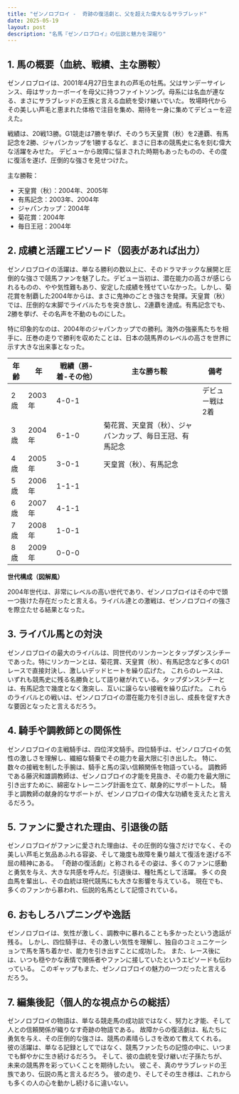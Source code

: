 ```yaml
---
title: "ゼンノロブロイ -  奇跡の復活劇と、父を超えた偉大なるサラブレッド"
date: 2025-05-19
layout: post
description: "名馬『ゼンノロブロイ』の伝説と魅力を深堀り"
---
```


## 1. 馬の概要（血統、戦績、主な勝鞍）

ゼンノロブロイは、2001年4月27日生まれの芦毛の牡馬。父はサンデーサイレンス、母はサッカーボーイを母父に持つファイトソング。母系には名血が連なる、まさにサラブレッドの王族と言える血統を受け継いでいた。  牧場時代からその美しい芦毛と恵まれた体格で注目を集め、期待を一身に集めてデビューを迎えた。

戦績は、20戦13勝。G1競走は7勝を挙げ、そのうち天皇賞（秋）を2連覇、有馬記念を2勝、ジャパンカップを1勝するなど、まさに日本の競馬史に名を刻む偉大な活躍をみせた。  デビューから故障に悩まされた時期もあったものの、その度に復活を遂げ、圧倒的な強さを見せつけた。

主な勝鞍：

* 天皇賞（秋）：2004年、2005年
* 有馬記念：2003年、2004年
* ジャパンカップ：2004年
* 菊花賞：2004年
* 毎日王冠：2004年


## 2. 成績と活躍エピソード（図表があれば出力）

ゼンノロブロイの活躍は、単なる勝利の数以上に、そのドラマチックな展開と圧倒的な強さで競馬ファンを魅了した。デビュー当初は、潜在能力の高さが感じられるものの、やや気性難もあり、安定した成績を残せていなかった。しかし、菊花賞を制覇した2004年からは、まさに鬼神のごとき強さを発揮。天皇賞（秋）では、圧倒的な末脚でライバルたちを突き放し、2連覇を達成。有馬記念でも、2勝を挙げ、その名声を不動のものにした。

特に印象的なのは、2004年のジャパンカップでの勝利。海外の強豪馬たちを相手に、圧巻の走りで勝利を収めたことは、日本の競馬界のレベルの高さを世界に示す大きな出来事となった。


| 年齢 | 年 | 戦績（勝-着-その他） | 主な勝ち鞍 | 備考 |
|---|---|---|---|---|
| 2歳 | 2003年 | 4-0-1 |  | デビュー戦は2着 |
| 3歳 | 2004年 | 6-1-0 | 菊花賞、天皇賞（秋）、ジャパンカップ、毎日王冠、有馬記念 |  |
| 4歳 | 2005年 | 3-0-1 | 天皇賞（秋）、有馬記念 |  |
| 5歳 | 2006年 | 1-1-1 |  |  |
| 6歳 | 2007年 | 4-1-1 |  |  |
| 7歳 | 2008年 | 1-0-1 |  |  |
| 8歳 | 2009年 | 0-0-0 |  |  |

**世代構成（図解風）**

2004年世代は、非常にレベルの高い世代であり、ゼンノロブロイはその中で頭一つ抜けた存在だったと言える。ライバル達との激戦は、ゼンノロブロイの強さを際立たせる結果となった。


## 3. ライバル馬との対決

ゼンノロブロイの最大のライバルは、同世代のリンカーンとタップダンスシチーであった。特にリンカーンとは、菊花賞、天皇賞（秋）、有馬記念など多くのG1レースで直接対決し、激しいデッドヒートを繰り広げた。  これらのレースは、いずれも競馬史に残る名勝負として語り継がれている。タップダンスシチーとは、有馬記念で幾度となく激突し、互いに譲らない接戦を繰り広げた。  これらのライバルとの戦いは、ゼンノロブロイの潜在能力を引き出し、成長を促す大きな要因となったと言えるだろう。


## 4. 騎手や調教師との関係性

ゼンノロブロイの主戦騎手は、四位洋文騎手。四位騎手は、ゼンノロブロイの気性の激しさを理解し、繊細な騎乗でその能力を最大限に引き出した。  特に、数々の接戦を制した手腕は、騎手と馬の深い信頼関係を物語っている。  調教師である藤沢和雄調教師は、ゼンノロブロイの才能を見抜き、その能力を最大限に引き出すために、綿密なトレーニング計画を立て、献身的にサポートした。  騎手と調教師の献身的なサポートが、ゼンノロブロイの偉大な功績を支えたと言えるだろう。


## 5. ファンに愛された理由、引退後の話

ゼンノロブロイがファンに愛された理由は、その圧倒的な強さだけでなく、その美しい芦毛と気品あふれる容姿、そして幾度も故障を乗り越えて復活を遂げる不屈の精神にある。  「奇跡の復活劇」と称されるその姿は、多くのファンに感動と勇気を与え、大きな共感を呼んだ。引退後は、種牡馬として活躍。  多くの良血馬を輩出し、その血統は現代競馬にも大きな影響を与えている。  現在でも、多くのファンから慕われ、伝説的名馬として記憶されている。


## 6. おもしろハプニングや逸話

ゼンノロブロイは、気性が激しく、調教中に暴れることも多かったという逸話が残る。  しかし、四位騎手は、その激しい気性を理解し、独自のコミュニケーションで馬を落ち着かせ、能力を引き出すことに成功した。  また、レース後には、いつも穏やかな表情で関係者やファンに接していたというエピソードも伝わっている。  このギャップもまた、ゼンノロブロイの魅力の一つだったと言えるだろう。


## 7. 編集後記（個人的な視点からの総括）

ゼンノロブロイの物語は、単なる競走馬の成功談ではなく、努力と才能、そして人との信頼関係が織りなす奇跡の物語である。  故障からの復活劇は、私たちに勇気を与え、その圧倒的な強さは、競馬の素晴らしさを改めて教えてくれる。  彼の活躍は、単なる記録としてではなく、競馬ファンたちの記憶の中に、いつまでも鮮やかに生き続けるだろう。  そして、彼の血統を受け継いだ子孫たちが、未来の競馬界を彩っていくことを期待したい。  彼こそ、真のサラブレッドの王族であり、伝説の馬と言えるだろう。  彼の走り、そしてその生き様は、これからも多くの人の心を動かし続けるに違いない。
